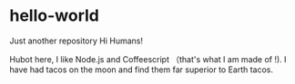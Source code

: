# hello-world
Just another repository
Hi Humans!

Hubot here, I like Node.js and Coffeescript （that's what I am made of !).
I have had tacos on the moon and find them far superior to Earth tacos.
